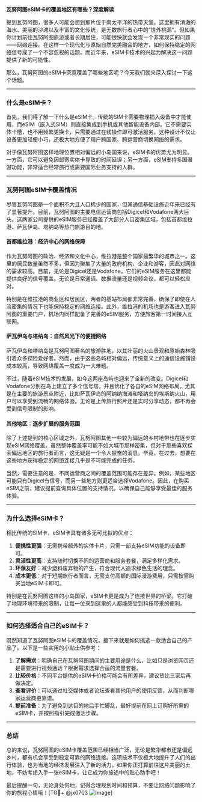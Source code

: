 **瓦努阿图eSIM卡的覆盖地区有哪些？深度解读**

提到瓦努阿图，很多人可能会想到那片位于南太平洋的热带天堂。这里拥有清澈的海水、美丽的沙滩以及丰富的文化传统，是无数旅行者心中的“世外桃源”。但如果你计划前往瓦努阿图旅游或者长期居住，可能很快就会发现一个非常现实的问题——网络连接。在这样一个现代化与原始自然完美融合的地方，如何保持稳定的网络信号成了一个不容忽视的话题。而近年来，eSIM卡技术的兴起为解决这一问题提供了新的可能性。

那么，瓦努阿图的eSIM卡究竟覆盖了哪些地区呢？今天我们就来深入探讨一下这个话题。

---

### **什么是eSIM卡？**
首先，我们得了解一下什么是eSIM卡。传统的SIM卡需要物理插入设备中才能使用，而eSIM（嵌入式SIM）则直接集成到手机或其他智能设备内部。它不需要实体卡槽，也不用频繁更换卡，只需要通过在线操作即可激活服务。这种设计不仅让设备更加轻便小巧，还极大地方便了用户跨国家、跨运营商切换网络的需求。

对于像瓦努阿图这样地理位置相对偏远的小岛国来说，eSIM卡的优势尤为明显。一方面，它可以避免因邮寄实体卡导致的时间延误；另一方面，eSIM支持多国漫游功能，非常适合经常旅行或需要国际业务支持的人群。

---

### **瓦努阿图eSIM卡覆盖情况**
尽管瓦努阿图是一个面积不大且人口稀少的国家，但其通信基础设施近年来已经有了显著提升。目前，瓦努阿图的主要电信运营商包括Digicel和Vodafone两大巨头。这两家公司提供的eSIM服务已经覆盖了大部分人口密集区域，包括首都维拉港、萨瓦伊岛、塔纳岛等热门旅游目的地。

#### **首都维拉港：经济中心的网络保障**
作为瓦努阿图的政治、经济和文化中心，维拉港是整个国家最繁华的城市之一。这里的居民数量虽然不多，但因为聚集了大量的政府机构、企业和游客，因此对网络的需求较高。目前，无论是Digicel还是Vodafone，它们的eSIM服务在这里都能提供良好的信号覆盖。无论是日常通话、数据流量还是视频会议，都可以轻松应对。

特别是在维拉港的商业区和居民区，两者的基站布局都非常完善，确保了即使在人流密集的情况下也能保持稳定的网络连接。此外，维拉港的机场也是游客进入瓦努阿图的重要门户，机场内同样配备了完善的eSIM服务，方便旅客第一时间接入互联网。

#### **萨瓦伊岛与塔纳岛：自然风光下的便捷网络**
萨瓦伊岛和塔纳岛是瓦努阿图著名的旅游胜地，以其壮丽的火山景观和原始森林吸引着众多探险爱好者。然而，由于这些岛屿相对偏远，传统意义上的通信设施铺设成本较高，导致网络覆盖一度成为一大难题。

不过，随着eSIM技术的发展，如今这两座岛屿也迎来了全新的改变。Digicel和Vodafone分别在岛上建立了多个信号塔，并且优化了各自的eSIM网络布局。尤其是在主要的旅游景点附近，比如萨瓦伊岛的阿纳纳海滩和塔纳岛的埃斯纳火山，用户可以享受到流畅的网络体验。无论是上传旅行照片还是实时分享动态，都不再会受到信号限制的影响。

#### **其他地区：逐步扩展的服务范围**
除了上述提到的核心区域之外，瓦努阿图其他一些较为偏远的乡村地带也在逐步实现eSIM网络覆盖。虽然整体覆盖率可能不如大城市那样密集，但对于那些喜欢探索偏远地区的旅行者而言，这无疑是一个令人振奋的消息。毕竟，在过去，想要在这些地方获得稳定的网络连接几乎是不可能完成的任务。

当然，需要注意的是，不同运营商之间的覆盖范围可能存在差异。例如，某些地区可能只有Digicel有信号，而另一些地方则更适合选择Vodafone。因此，在购买eSIM之前，建议提前查询具体位置的支持情况，以确保自己能够享受最佳的服务体验。

---

### **为什么选择eSIM卡？**
相比传统的SIM卡，eSIM卡具有诸多无可比拟的优点：

1. **便携性更强**：无需携带额外的实体卡片，只需一部支持eSIM功能的设备即可。
2. **灵活性更高**：支持随时切换不同的运营商和服务套餐，满足多样化需求。
3. **环保友好**：减少塑料废弃物的产生，符合现代人追求绿色生活的理念。
4. **成本更低**：对于短期旅行者而言，无需支付高额的国际漫游费用，只需按需购买当地eSIM卡即可。

特别是在瓦努阿图这样的小岛国家，eSIM卡更是成为了连接世界的桥梁。它打破了地理环境带来的限制，让每一位来到这里的人都能感受到科技带来的便利。

---

### **如何选择适合自己的eSIM卡？**
既然知道了瓦努阿图eSIM卡的覆盖情况，接下来就是如何挑选一款适合自己的产品了。以下是一些实用的小贴士供参考：

1. **了解需求**：明确自己在瓦努阿图期间的主要用途是什么，比如只是浏览网页还是需要进行视频通话？根据需求选择合适的流量套餐。
2. **比较价格**：不同平台提供的eSIM卡价格可能会有所差异，建议货比三家后再做决定。
3. **查看评价**：可以通过社交媒体或者论坛查看其他用户的使用反馈，从而判断哪家运营商更靠谱。
4. **提前准备**：为了避免到达目的地后手忙脚乱，最好提前在网上订购好所需的eSIM卡，并按照指引完成激活步骤。

---

### **总结**
总的来说，瓦努阿图的eSIM卡覆盖范围已经相当广泛，无论是繁华都市还是偏远乡村，都有机会享受到稳定可靠的网络连接。这项技术不仅极大地提升了人们的出行体验，也为当地的经济发展注入了新的活力。如果你正打算前往这片美丽的土地，不妨考虑入手一张eSIM卡，让它成为你旅途中的贴心助手吧！

最后提醒一句，无论身处何地，记得合理规划时间和预算，不要让网络问题影响了你的旅程心情哦！[TG💪+ @jx0703 ![Image](https://github.com/user-attachments/assets/dbca1d08-cadb-493c-b0ec-ad6f7a83f270)]